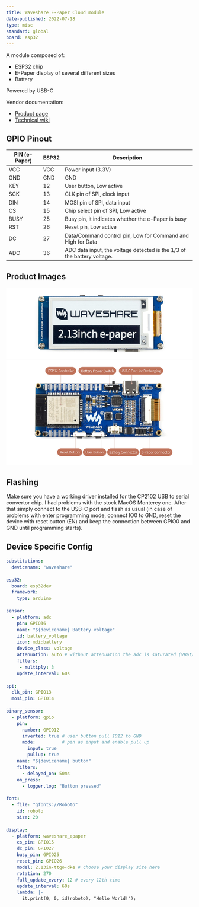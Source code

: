 ```yaml
---
title: Waveshare E-Paper Cloud module
date-published: 2022-07-18
type: misc
standard: global
board: esp32
---
```


A module composed of:

- ESP32 chip
- E-Paper display of several different sizes
- Battery

Powered by USB-C

Vendor documentation:

- [Product page](https://www.waveshare.com/2.13inch-e-paper-cloud-module.htm)
- [Technical wiki](https://www.waveshare.com/wiki/2.13inch_e-Paper_Cloud_Module)

## GPIO Pinout

| PIN (e-Paper) | ESP32 | Description                                                             |
|---------------|-------|-------------------------------------------------------------------------|
| VCC           | VCC   | Power input (3.3V)                                                      |
| GND           | GND   | GND                                                                     |
| KEY           | 12    | User button, Low active                                                 |
| SCK           | 13    | CLK pin of SPI, clock input                                             |
| DIN           | 14    | MOSI pin of SPI, data input                                             |
| CS            | 15    | Chip select pin of SPI, Low active                                      |
| BUSY          | 25    | Busy pin, it indicates whether the e-Paper is busy                      |
| RST           | 26    | Reset pin, Low active                                                   |
| DC            | 27    | Data/Command control pin, Low for Command and High for Data             |
| ADC           | 36    | ADC data input, the voltage detected is the 1/3 of the battery voltage. |

## Product Images

![Product Image](waveshare213_front.jpg "Product front")
![Product Image](waveshare213_back.jpg "Product back")

## Flashing

Make sure you have a working driver installed for the CP2102 USB to serial convertor chip. I had problems with the stock
MacOS Monterey one.
After that simply connect to the USB-C port and flash as usual (in case of problems with enter programming mode, connect
IO0 to GND,
reset the device with reset button (EN) and keep the connection between GPIO0 and GND until programming starts).

## Device Specific Config

```yaml
substitutions:
  devicename: "waveshare"

esp32:
  board: esp32dev
  framework:
    type: arduino

sensor:
  - platform: adc
    pin: GPIO36
    name: "${devicename} Battery voltage"
    id: battery_voltage
    icon: mdi:battery
    device_class: voltage
    attenuation: auto # without attenuation the adc is saturated (VBat/3 > 1.1 V)
    filters:
     - multiply: 3
    update_interval: 60s

spi:
  clk_pin: GPIO13
  mosi_pin: GPIO14

binary_sensor:
  - platform: gpio
    pin:
      number: GPIO12
      inverted: true # user button pull IO12 to GND
      mode:          # pin as input and enable pull up
        input: true
        pullup: true
    name: "${devicename} button"
    filters:
      - delayed_on: 50ms
    on_press:
      - logger.log: "Button pressed"

font:
  - file: "gfonts://Roboto"
    id: roboto
    size: 20

display:
  - platform: waveshare_epaper
    cs_pin: GPIO15
    dc_pin: GPIO27
    busy_pin: GPIO25
    reset_pin: GPIO26
    model: 2.13in-ttgo-dke # choose your display size here
    rotation: 270
    full_update_every: 12 # every 12th time
    update_interval: 60s
    lambda: |-
      it.print(0, 0, id(roboto), "Hello World!");
```

